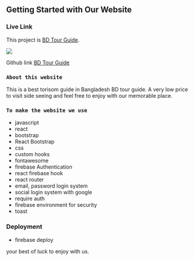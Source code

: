 ## Getting Started with Our Website
### Live Link
This project is [BD Tour Guide](https://bd-tour-c7c18.web.app).

[<img src='https://user-images.githubusercontent.com/71017764/171771955-5c82cafb-d58b-4eef-839d-700caefca18d.png'>](https://bd-tour-c7c18.web.app)


Github link [BD Tour Guide](https://github.com/programming-hero-web-course-4/independent-service-provider-yousufmiah)

### `About this website`

This is a best torisom guide in Bangladesh BD tour guide. A very low price to visit side seeing and
feel free to enjoy with our memorable place.

### `To make the website we use`

- javascript
- react
- bootstrap
- React Bootstrap
- css
- custom hooks
- fontawesome
- firebase Authentication
- react firebase hook
- react router
- email, password login system
- social login system with google
- require auth
- firebase environment for security
- toast

### Deployment

- firebase deploy

your best of luck to enjoy with us.
